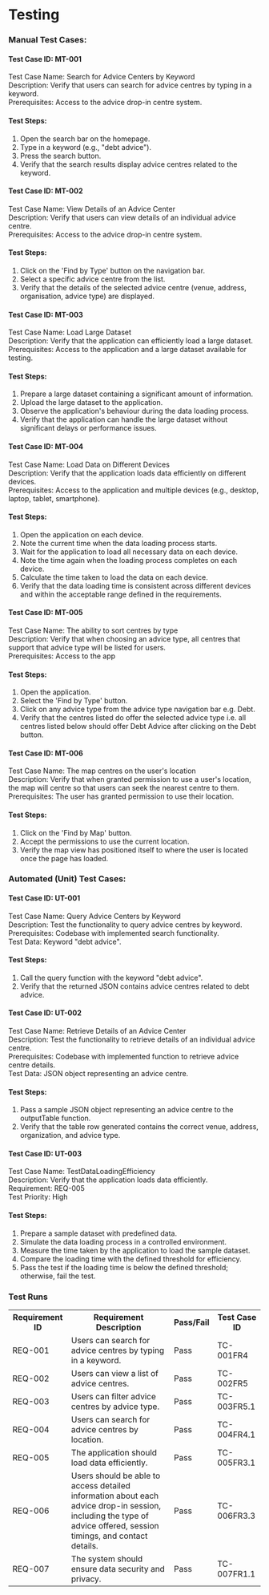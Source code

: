 # Testing

<H3> Manual Test Cases:</H3>
<p> 
<h4> Test Case ID: MT-001 </h4>
Test Case Name: Search for Advice Centers by Keyword <br>
Description: Verify that users can search for advice centres by typing in a keyword.<br>
Prerequisites: Access to the advice drop-in centre system.<br>

  <h4>Test Steps:</h4>

<ol> 
<li> Open the search bar on the homepage.</li>
<li> Type in a keyword (e.g., "debt advice").</li>
<li> Press the search button.</li>
<li> Verify that the search results display advice centres related to the keyword.</li>
</ol>

<h4> Test Case ID: MT-002</h4>
Test Case Name: View Details of an Advice Center<br>
Description: Verify that users can view details of an individual advice centre.<br>
Prerequisites: Access to the advice drop-in centre system.<br> 

<h4>Test Steps:</h4>
<ol>
<li>Click on the 'Find by Type' button on the navigation bar.</li>
<li>Select a specific advice centre from the list.</li>
<li>Verify that the details of the selected advice centre (venue, address, organisation, advice type) are displayed.</li>
</ol>

<h4> Test Case ID: MT-003 </h4>
Test Case Name: Load Large Dataset <br>
Description: Verify that the application can efficiently load a large dataset.<br>
Prerequisites: Access to the application and a large dataset available for testing.<br>

<h4>Test Steps:</h4>
<ol>
<li> Prepare a large dataset containing a significant amount of information.</li>
<li> Upload the large dataset to the application.</li>
<li> Observe the application's behaviour during the data loading process.</li>
<li> Verify that the application can handle the large dataset without significant delays or performance issues.</li>
</ol>

<h4> Test Case ID: MT-004 </h4>
Test Case Name: Load Data on Different Devices<br>
Description: Verify that the application loads data efficiently on different devices.<br>
Prerequisites: Access to the application and multiple devices (e.g., desktop, laptop, tablet, smartphone).<br>

<h4> Test Steps:</h4>
<ol> 
<li> Open the application on each device. </li>
<li> Note the current time when the data loading process starts.</li>
<li> Wait for the application to load all necessary data on each device.</li>
<li> Note the time again when the loading process completes on each device.</li>
<li> Calculate the time taken to load the data on each device.</li>
<li> Verify that the data loading time is consistent across different devices and within the acceptable range defined in the requirements.</li>
</ol>

<h4> Test Case ID: MT-005 </h4>
Test Case Name: The ability to sort centres by type<br>
Description: Verify that when choosing an advice type, all centres that support that advice type will be listed for users.<br>
Prerequisites: Access to the app <br>

<h4> Test Steps:</h4>
<ol> 
<li> Open the application. </li>
<li> Select the 'Find by Type' button. </li>
<li> Click on any advice type from the advice type navigation bar e.g. Debt. </li>
<li> Verify that the centres listed do offer the selected advice type i.e. all centres listed below should offer Debt Advice after clicking on the Debt button. </li>
</ol>

<h4> Test Case ID: MT-006 </h4>
Test Case Name: The map centres on the user's location <br>
Description: Verify that when granted permission to use a user's location, the map will centre so that users can seek the nearest centre to them.<br>
Prerequisites: The user has granted permission to use their location. <br>

<h4> Test Steps:</h4>
<ol> 
<li> Click on the 'Find by Map' button. </li>
<li> Accept the permissions to use the current location. </li>
<li> Verify the map view has positioned itself to where the user is located once the page has loaded. </li>
</ol>




</p>

<H3> Automated (Unit) Test Cases:</H3>
<p>
<h4> Test Case ID: UT-001 </h4>
Test Case Name: Query Advice Centers by Keyword <br> 
Description: Test the functionality to query advice centres by keyword.<br> 
Prerequisites: Codebase with implemented search functionality.<br> 
Test Data: Keyword "debt advice".
  
<h4> Test Steps: </h4>
<ol>
<li> Call the query function with the keyword "debt advice". </li>
<li> Verify that the returned JSON contains advice centres related to debt advice.</li>
</ol>

<h4>Test Case ID: UT-002</h4>
Test Case Name: Retrieve Details of an Advice Center<br> 
Description: Test the functionality to retrieve details of an individual advice centre.<br> 
Prerequisites: Codebase with implemented function to retrieve advice centre details.<br> 
Test Data: JSON object representing an advice centre.<br> 

<h4>Test Steps:</h4>
<ol>
<li> Pass a sample JSON object representing an advice centre to the outputTable function. </li>
<li> Verify that the table row generated contains the correct venue, address, organization, and advice type.</li>
</ol>

<h4> Test Case ID: UT-003 </h4>
Test Case Name: TestDataLoadingEfficiency<br> 
Description: Verify that the application loads data efficiently.<br> 
Requirement: REQ-005 <br> 
Test Priority: High <br> 

<h4> Test Steps: </h4>
<ol> 
<li> Prepare a sample dataset with predefined data.</li>
<li> Simulate the data loading process in a controlled environment.</li>
<li> Measure the time taken by the application to load the sample dataset.</li>
<li> Compare the loading time with the defined threshold for efficiency.</li>
<li> Pass the test if the loading time is below the defined threshold; otherwise, fail the test.</li>

</ol>





  
</p>









<h3> Test Runs </h3>
<table>
  <tr>
    <th>Requirement ID</th>
    <th>Requirement Description</th>
    <th>Pass/Fail </th>
    <th>Test Case ID</th>
  </tr>
  <tr>
    <td>REQ-001</td>
    <td>Users can search for advice centres by typing in a keyword.</td>
    <td>Pass</td>
    <td>TC-001FR4</td>
  </tr>
  <tr>
    <td>REQ-002</td>
    <td>Users can view a list of advice centres.</td>
    <td>Pass</td>
    <td>TC-002FR5</td>
  </tr>
    <tr>
    <td>REQ-003</td>
    <td>Users can filter advice centres by advice type.</td>
    <td>Pass</td>
    <td>TC-003FR5.1</td>
  </tr>
      <tr>
    <td>REQ-004</td>
    <td>Users can search for advice centres by location.</td>
    <td>Pass</td>
    <td>TC-004FR4.1</td>
  </tr>
   <tr>
    <td>REQ-005</td>
    <td>The application should load data efficiently.</td>
    <td>Pass</td>
    <td>TC-005FR3.1</td>
  </tr>
     <tr>
    <td>REQ-006</td>
    <td>Users should be able to access detailed information about each advice drop-in session, including the type of advice offered, session timings, and contact details.</td>
    <td>Pass</td>
    <td>TC-006FR3.3</td>
  </tr>
      <td>REQ-007</td>
    <td>The system should ensure data security and privacy.</td>
    <td>Pass</td>
    <td>TC-007FR1.1</td>
  </tr>
</table>
